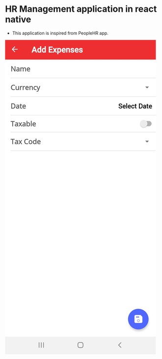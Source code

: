 # HR Management application in react native

* This application is inspired from PeopleHR app.

![Demo UI](screenshots/screenshot_hrapp%20(1).jpg)
